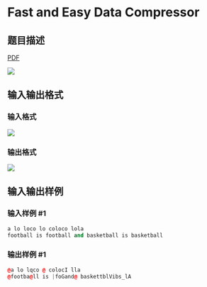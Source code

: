 # Fast and Easy Data Compressor

## 题目描述

[problemUrl]: https://uva.onlinejudge.org/index.php?option=com_onlinejudge&Itemid=8&category=22&page=show_problem&problem=1984

[PDF](https://uva.onlinejudge.org/external/110/p11043.pdf)

![](https://cdn.luogu.com.cn/upload/vjudge_pic/UVA11043/249444be58f44195457cf60fe9afc42a4f986f4c.png)

## 输入输出格式

### 输入格式

![](https://cdn.luogu.com.cn/upload/vjudge_pic/UVA11043/9bd7d3439c59beadf3249e5661b509bb74b3563d.png)

### 输出格式

![](https://cdn.luogu.com.cn/upload/vjudge_pic/UVA11043/c602e67a3ced5fc5f09b901201b557c1dfb1f255.png)

## 输入输出样例

### 输入样例 #1

```cpp
a lo loco lo coloco lola
football is football and basketball is basketball
```


### 输出样例 #1

```cpp
@a lo lqco @ colocI lla
@footba@ll is |foGand@ baskettblVibs_lA
```


